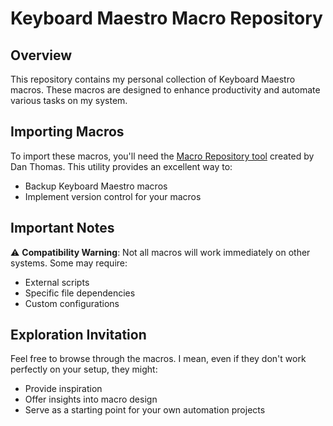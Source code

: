 # Keyboard Maestro Macro Repository

## Overview

This repository contains my personal collection of Keyboard Maestro macros. These macros are designed to enhance productivity and automate various tasks on my system.

## Importing Macros

To import these macros, you'll need the [Macro Repository tool](https://github.com/dagware/DanThomas/blob/master/MacroRepository/MacroRepository.md) created by Dan Thomas. This utility provides an excellent way to:

- Backup Keyboard Maestro macros
- Implement version control for your macros

## Important Notes

⚠️ **Compatibility Warning**: Not all macros will work immediately on other systems. Some may require:
- External scripts
- Specific file dependencies
- Custom configurations

## Exploration Invitation

Feel free to browse through the macros. I mean, even if they don't work perfectly on your setup, they might:
- Provide inspiration
- Offer insights into macro design
- Serve as a starting point for your own automation projects